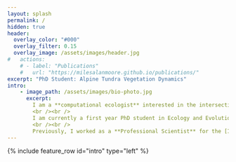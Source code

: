 ```yaml
---
layout: splash
permalink: /
hidden: true
header:
  overlay_color: "#000"
  overlay_filter: 0.15
  overlay_image: /assets/images/header.jpg
#   actions:
    # - label: "Publications"
    #   url: "https://milesalanmoore.github.io/publications/"
excerpt: "PhD Student: Alpine Tundra Vegetation Dynamics"
intro:
    - image_path: /assets/images/bio-photo.jpg
      excerpt: 
        I am a **computational ecologist** interested in the intersection between landscape scale vegetation dynamics, phenology, plasticity, and evolution. In my work, I seek to use Bayesian statistical models to join long term climate data, both *in-situ* and modeled, remotely sensed data, and field methods.
        <br /><br />
        I am currently a first year PhD student in Ecology and Evolutionary Biology at the University of Colorado Boulder and where I work in the alpine tundra at the [Niwot Ridge Long Term Ecological Research Site](https://nwt.lternet.edu/). I am a skilled programmer in R, Python, and Stan, and enjoy studying ecological theory!
        <br /><br />
        Previously, I worked as a **Professional Scientist** for the [Institute of Arctic and Alpine Research](https://www.colorado.edu/instaar/) where I engineered data pipelines to algorithmicly clean and publish long term climate time series, including eddy-covariance flux tower data. Before that, I interned for the [National Aeronautics and Space Administration's Arctic-Boreal Vulnerability Experiment](https://above.nasa.gov/) (NASA ABoVE) as a **Remote Sensing Data Analyst**.
---
```

{% include feature_row id="intro" type="left" %}